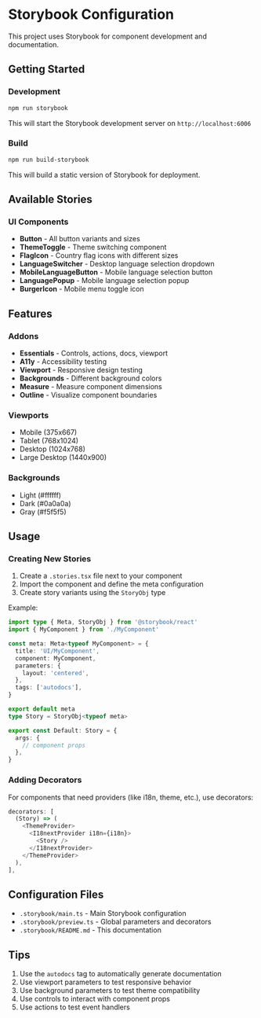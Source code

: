# Storybook Configuration

This project uses Storybook for component development and documentation.

## Getting Started

### Development

```bash
npm run storybook
```

This will start the Storybook development server on `http://localhost:6006`

### Build

```bash
npm run build-storybook
```

This will build a static version of Storybook for deployment.

## Available Stories

### UI Components

- **Button** - All button variants and sizes
- **ThemeToggle** - Theme switching component
- **FlagIcon** - Country flag icons with different sizes
- **LanguageSwitcher** - Desktop language selection dropdown
- **MobileLanguageButton** - Mobile language selection button
- **LanguagePopup** - Mobile language selection popup
- **BurgerIcon** - Mobile menu toggle icon

## Features

### Addons

- **Essentials** - Controls, actions, docs, viewport
- **A11y** - Accessibility testing
- **Viewport** - Responsive design testing
- **Backgrounds** - Different background colors
- **Measure** - Measure component dimensions
- **Outline** - Visualize component boundaries

### Viewports

- Mobile (375x667)
- Tablet (768x1024)
- Desktop (1024x768)
- Large Desktop (1440x900)

### Backgrounds

- Light (#ffffff)
- Dark (#0a0a0a)
- Gray (#f5f5f5)

## Usage

### Creating New Stories

1. Create a `.stories.tsx` file next to your component
2. Import the component and define the meta configuration
3. Create story variants using the `StoryObj` type

Example:

```typescript
import type { Meta, StoryObj } from '@storybook/react'
import { MyComponent } from './MyComponent'

const meta: Meta<typeof MyComponent> = {
  title: 'UI/MyComponent',
  component: MyComponent,
  parameters: {
    layout: 'centered',
  },
  tags: ['autodocs'],
}

export default meta
type Story = StoryObj<typeof meta>

export const Default: Story = {
  args: {
    // component props
  },
}
```

### Adding Decorators

For components that need providers (like i18n, theme, etc.), use decorators:

```typescript
decorators: [
  (Story) => (
    <ThemeProvider>
      <I18nextProvider i18n={i18n}>
        <Story />
      </I18nextProvider>
    </ThemeProvider>
  ),
],
```

## Configuration Files

- `.storybook/main.ts` - Main Storybook configuration
- `.storybook/preview.ts` - Global parameters and decorators
- `.storybook/README.md` - This documentation

## Tips

1. Use the `autodocs` tag to automatically generate documentation
2. Use viewport parameters to test responsive behavior
3. Use background parameters to test theme compatibility
4. Use controls to interact with component props
5. Use actions to test event handlers
